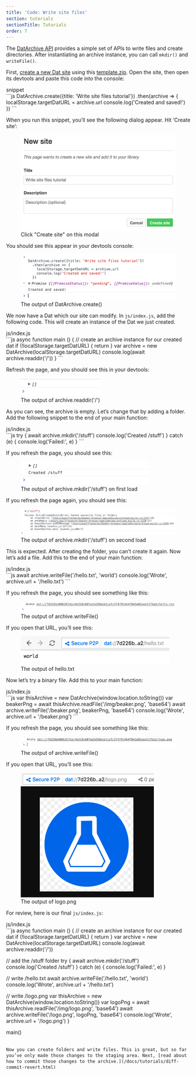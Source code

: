 ```yaml
---
title: 'Code: Write site files'
section: tutorials
sectionTitle: Tutorials
order: 7
---
```


The [DatArchive API](/docs/apis/dat.html) provides a simple set of APIs to write files and create directories. After instantiating an archive instance, you can call `mkdir()` and `writeFile()`.

First, [create a new Dat site](/docs/using-beaker/publishing-with-beaker.html) using this [<i class="fa fa-file-archive-o"></i> template.zip](/docs/tutorials/template.zip). Open the site, then open its devtools and paste this code into the console:

<figcaption class="code">snippet</figcaption>
```js
DatArchive.create({title: 'Write site files tutorial'})
  .then(archive => {
    localStorage.targetDatURL = archive.url
    console.log('Created and saved!')
  })
```

When you run this snippet, you’ll see the following dialog appear. Hit ‘Create site’:

<figure>
<img src="/img/docs/tut-write-site-files/modal.png" >
<figcaption>Click "Create site" on this modal</figcaption>
</figure>

You should see this appear in your devtools console:

<figure>
<img src="/img/docs/tut-write-site-files/create-site.png" >
<figcaption>The output of DatArchive.create()</figcaption>
</figure>

We now have a Dat which our site can modify. In `js/index.js`, add the following code. This will create an instance of the Dat we just created.

<figcaption class="code">js/index.js</figcaption>
```js
async function main () {
  // create an archive instance for our created dat
  if (!localStorage.targetDatURL) {
    return
  }
  var archive = new DatArchive(localStorage.targetDatURL)
  console.log(await archive.readdir('/'))
}
```

Refresh the page, and you should see this in your devtools:

<figure>
<img src="/img/docs/tut-write-site-files/readdir.png" >
<figcaption>The output of archive.readdir('/')</figcaption>
</figure>

As you can see, the archive is empty. Let’s change that by adding a folder. Add the following snippet to the end of your main function:

<figcaption class="code">js/index.js</figcaption>
```js
try {
  await archive.mkdir('/stuff')
  console.log('Created /stuff')
} catch (e) {
  console.log('Failed:', e)
}
```

If you refresh the page, you should see this:

<figure>
<img src="/img/docs/tut-write-site-files/mkdir-success.png" >
<figcaption>The output of archive.mkdir('/stuff') on first load</figcaption>
</figure>

If you refresh the page again, you should see this:

<figure>
<img src="/img/docs/tut-write-site-files/mkdir-failure.png" >
<figcaption>The output of archive.mkdir('/stuff') on second load</figcaption>
</figure>

This is expected. After creating the folder, you can’t create it again. Now let’s add a file. Add this to the end of your main function:

<figcaption class="code">js/index.js</figcaption>
```js
await archive.writeFile('/hello.txt', 'world')
console.log('Wrote', archive.url + '/hello.txt')
```

If you refresh the page, you should see something like this:

<figure>
<img src="/img/docs/tut-write-site-files/writefile.png" >
<figcaption>The output of archive.writeFile()</figcaption>
</figure>

If you open that URL, you’ll see this:

<figure>
<img src="/img/docs/tut-write-site-files/writefile-view.png" >
<figcaption>The output of hello.txt</figcaption>
</figure>

Now let’s try a binary file. Add this to your main function:

<figcaption class="code">js/index.js</figcaption>
```js
var thisArchive = new DatArchive(window.location.toString())
var beakerPng = await thisArchive.readFile('/img/beaker.png', 'base64')
await archive.writeFile('/beaker.png', beakerPng, 'base64')
console.log('Wrote', archive.url + '/beaker.png')
```

If you refresh the page, you should see something like this:

<figure>
<img src="/img/docs/tut-write-site-files/writefile2.png" >
<figcaption>The output of archive.writeFile()</figcaption>
</figure>

If you open that URL, you’ll see this:

<figure>
<img src="/img/docs/tut-write-site-files/writefile2-view.png" >
<figcaption>The output of logo.png</figcaption>
</figure>

For review, here is our final `js/index.js`:

<figcaption class="code">js/index.js</figcaption>
```js
async function main () {
  // create an archive instance for our created dat
  if (!localStorage.targetDatURL) {
    return
  }
  var archive = new DatArchive(localStorage.targetDatURL)
  console.log(await archive.readdir('/'))

  // add the /stuff folder
  try {
    await archive.mkdir('/stuff')
    console.log('Created /stuff')
  } catch (e) {
    console.log('Failed:', e)
  }

  // write /hello.txt
  await archive.writeFile('/hello.txt', 'world')
  console.log('Wrote', archive.url + '/hello.txt')

  // write /logo.png
  var thisArchive = new DatArchive(window.location.toString())
  var logoPng = await thisArchive.readFile('/img/logo.png', 'base64')
  await archive.writeFile('/logo.png', logoPng, 'base64')
  console.log('Wrote', archive.url + '/logo.png')
}

main()
```

Now you can create folders and write files. This is great, but so far you’ve only made those changes to the staging area. Next, [read about how to commit those changes to the archive.](/docs/tutorials/diff-commit-revert.html)